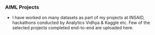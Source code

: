 ### AIML Projects

- I have worked on many datasets as  part of my projects at INSAID, hackathons conducted by Analytics Vidhya & Kaggle etc. Few of the selected projects completed end-to-end are uploaded here.

